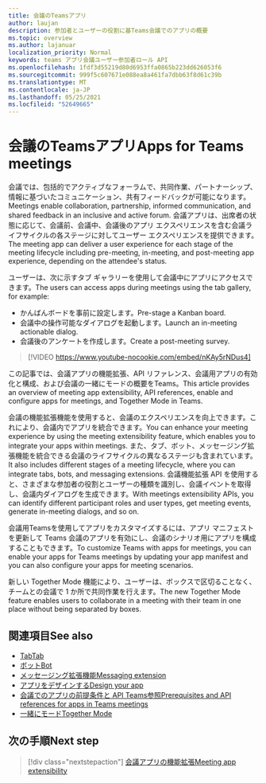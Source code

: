 ```yaml
---
title: 会議のTeamsアプリ
author: laujan
description: 参加者とユーザーの役割に基Teams会議でのアプリの概要
ms.topic: overview
ms.author: lajanuar
localization_priority: Normal
keywords: teams アプリ会議ユーザー参加者ロール API
ms.openlocfilehash: 1fdf3d55219d80d6953ffa0865b223dd626053f6
ms.sourcegitcommit: 999f5c607671e088ea8a461fa7dbb63f8d61c39b
ms.translationtype: MT
ms.contentlocale: ja-JP
ms.lasthandoff: 05/25/2021
ms.locfileid: "52649665"
---
```

# <a name="apps-for-teams-meetings"></a><span data-ttu-id="62446-104">会議のTeamsアプリ</span><span class="sxs-lookup"><span data-stu-id="62446-104">Apps for Teams meetings</span></span>

<span data-ttu-id="62446-105">会議では、包括的でアクティブなフォーラムで、共同作業、パートナーシップ、情報に基づいたコミュニケーション、共有フィードバックが可能になります。</span><span class="sxs-lookup"><span data-stu-id="62446-105">Meetings enable collaboration, partnership, informed communication, and shared feedback in an inclusive and active forum.</span></span> <span data-ttu-id="62446-106">会議アプリは、出席者の状態に応じて、会議前、会議中、会議後のアプリ エクスペリエンスを含む会議ライフサイクルの各ステージに対してユーザー エクスペリエンスを提供できます。</span><span class="sxs-lookup"><span data-stu-id="62446-106">The meeting app can deliver a user experience for each stage of the meeting lifecycle including pre-meeting, in-meeting, and post-meeting app experience, depending on the attendee's status.</span></span>

<span data-ttu-id="62446-107">ユーザーは、次に示すタブ ギャラリーを使用して会議中にアプリにアクセスできます。</span><span class="sxs-lookup"><span data-stu-id="62446-107">The users can access apps during meetings using the tab gallery, for example:</span></span>

* <span data-ttu-id="62446-108">かんばんボードを事前に設定します。</span><span class="sxs-lookup"><span data-stu-id="62446-108">Pre-stage a Kanban board.</span></span>
* <span data-ttu-id="62446-109">会議中の操作可能なダイアログを起動します。</span><span class="sxs-lookup"><span data-stu-id="62446-109">Launch an in-meeting actionable dialog.</span></span>
* <span data-ttu-id="62446-110">会議後のアンケートを作成します。</span><span class="sxs-lookup"><span data-stu-id="62446-110">Create a post-meeting survey.</span></span>

> [!VIDEO https://www.youtube-nocookie.com/embed/nKAy5rNDus4]

<span data-ttu-id="62446-111">この記事では、会議アプリの機能拡張、API リファレンス、会議用アプリの有効化と構成、および会議の一緒にモードの概要をTeams。</span><span class="sxs-lookup"><span data-stu-id="62446-111">This article provides an overview of meeting app extensibility, API references, enable and configure apps for meetings, and Together Mode in Teams.</span></span>

<span data-ttu-id="62446-112">会議の機能拡張機能を使用すると、会議のエクスペリエンスを向上できます。これにより、会議内でアプリを統合できます。</span><span class="sxs-lookup"><span data-stu-id="62446-112">You can enhance your meeting experience by using the meeting extensibility feature, which enables you to integrate your apps within meetings.</span></span> <span data-ttu-id="62446-113">また、タブ、ボット、メッセージング拡張機能を統合できる会議のライフサイクルの異なるステージも含まれています。</span><span class="sxs-lookup"><span data-stu-id="62446-113">It also includes different stages of a meeting lifecycle, where you can integrate tabs, bots, and messaging extensions.</span></span> <span data-ttu-id="62446-114">会議機能拡張 API を使用すると、さまざまな参加者の役割とユーザーの種類を識別し、会議イベントを取得し、会議内ダイアログを生成できます。</span><span class="sxs-lookup"><span data-stu-id="62446-114">With meetings extensibility APIs, you can identify different participant roles and user types, get meeting events, generate in-meeting dialogs, and so on.</span></span>

<span data-ttu-id="62446-115">会議用Teamsを使用してアプリをカスタマイズするには、アプリ マニフェストを更新して Teams 会議のアプリを有効にし、会議のシナリオ用にアプリを構成することもできます。</span><span class="sxs-lookup"><span data-stu-id="62446-115">To customize Teams with apps for meetings, you can enable your apps for Teams meetings by updating your app manifest and you can also configure your apps for meeting scenarios.</span></span>

<span data-ttu-id="62446-116">新しい Together Mode 機能により、ユーザーは、ボックスで区切ることなく、チームとの会議で 1 か所で共同作業を行えます。</span><span class="sxs-lookup"><span data-stu-id="62446-116">The new Together Mode feature enables users to collaborate in a meeting with their team in one place without being separated by boxes.</span></span>

## <a name="see-also"></a><span data-ttu-id="62446-117">関連項目</span><span class="sxs-lookup"><span data-stu-id="62446-117">See also</span></span>

* [<span data-ttu-id="62446-118">Tab</span><span class="sxs-lookup"><span data-stu-id="62446-118">Tab</span></span>](../tabs/what-are-tabs.md#understand-how-tabs-work)
* [<span data-ttu-id="62446-119">ボット</span><span class="sxs-lookup"><span data-stu-id="62446-119">Bot</span></span>](../bots/what-are-bots.md)
* [<span data-ttu-id="62446-120">メッセージング拡張機能</span><span class="sxs-lookup"><span data-stu-id="62446-120">Messaging extension</span></span>](../messaging-extensions/what-are-messaging-extensions.md)
* [<span data-ttu-id="62446-121">アプリをデザインする</span><span class="sxs-lookup"><span data-stu-id="62446-121">Design your app</span></span>](../apps-in-teams-meetings/design/designing-apps-in-meetings.md)
* [<span data-ttu-id="62446-122">会議でのアプリの前提条件と API Teams参照</span><span class="sxs-lookup"><span data-stu-id="62446-122">Prerequisites and API references for apps in Teams meetings</span></span>](create-apps-for-teams-meetings.md)
* [<span data-ttu-id="62446-123">一緒にモード</span><span class="sxs-lookup"><span data-stu-id="62446-123">Together Mode</span></span>](~/apps-in-teams-meetings/teams-together-mode.md)

## <a name="next-step"></a><span data-ttu-id="62446-124">次の手順</span><span class="sxs-lookup"><span data-stu-id="62446-124">Next step</span></span>

> [!div class="nextstepaction"]
> [<span data-ttu-id="62446-125">会議アプリの機能拡張</span><span class="sxs-lookup"><span data-stu-id="62446-125">Meeting app extensibility</span></span>](meeting-app-extensibility.md)
